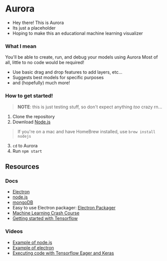 # Aurora
* Hey there! This is Aurora
* Its just a placeholder
* Hoping to make this an educational machine learning visualizer

### What I mean
You'll be able to create, run, and debug your models using Aurora
Most of all, little to no code would be required!
* Use basic drag and drop features to add layers, etc...
* Suggests best models for specific purposes
* and (hopefully) much more!

### How to get started!
> **NOTE**: this is just testing stuff, so don't expect anything *too* crazy rn...
1. Clone the repository
2. Download [Node.js](https://nodejs.org/en/)
> If you're on a mac and have HomeBrew installed, use `brew install nodejs`
3. `cd` to Aurora
4. Run `npm start`

## Resources
### Docs
* [Electron](electron.atom.io/docs)
* [node.js](https://nodejs.org/en/docs/guides/)
* [mongoDB](http://mongodb.github.io/node-mongodb-native/3.0/quick-start/quick-start/)
* Easy to use Electron packager: [Electron Packager](https://github.com/electron-userland/electron-packager)
* [Machine Learning Crash Course](https://developers.google.com/machine-learning/crash-course/)
* [Getting started with Tensorflow](https://www.tensorflow.org/get_started/eager)

### Videos
* [Example of node.js](https://www.youtube.com/playlist?list=PLRqwX-V7Uu6atTSxoRiVnSuOn6JHnq2yV)
* [Example of electron](https://www.youtube.com/watch?v=kN1Czs0m1SU&t=327s)
* [Executing code with Tensorflow Eager and Keras](https://www.youtube.com/watch?v=tjsHSIG8I08)
